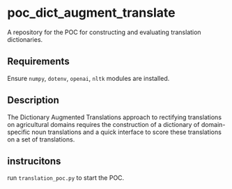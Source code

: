 # poc_dict_augment_translate
A repository for the POC for constructing and evaluating translation dictionaries.

## Requirements
Ensure `numpy`, `dotenv`, `openai`, `nltk` modules are installed.

## Description
The Dictionary Augmented Translations approach to rectifying translations on agricultural domains requires the construction of a dictionary of domain-specific noun translations and a quick interface to score these translations on a set of translations.

## instrucitons
run `translation_poc.py` to start the POC.